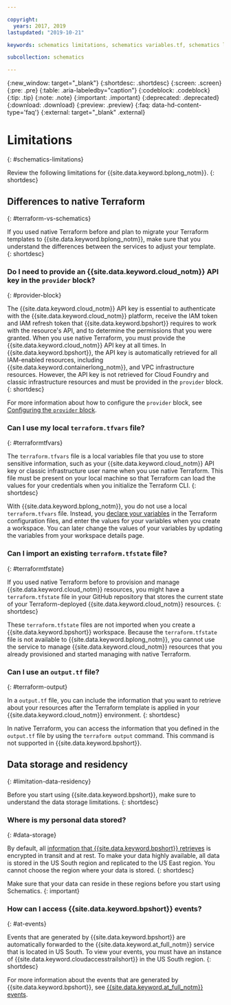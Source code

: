 ```yaml
---

copyright:
  years: 2017, 2019
lastupdated: "2019-10-21"

keywords: schematics limitations, schematics variables.tf, schematics local variables file, schematics local variable, schematics output.tf, schematics terraform.tfstate

subcollection: schematics

---
```

{:new_window: target="_blank"} 
{:shortdesc: .shortdesc}
{:screen: .screen}
{:pre: .pre}
{:table: .aria-labeledby="caption"}
{:codeblock: .codeblock}
{:tip: .tip}
{:note: .note}
{:important: .important}
{:deprecated: .deprecated}
{:download: .download}
{:preview: .preview}
{:faq: data-hd-content-type='faq'}
{:external: target="_blank" .external}

# Limitations
{: #schematics-limitations}

Review the following limitations for {{site.data.keyword.bplong_notm}}.
{: shortdesc}

## Differences to native Terraform
{: #terraform-vs-schematics}

If you used native Terraform before and plan to migrate your Terraform templates to {{site.data.keyword.bplong_notm}}, make sure that you understand the differences between the services to adjust your template.  
{: shortdesc}

### Do I need to provide an {{site.data.keyword.cloud_notm}} API key in the `provider` block?
{: #provider-block}

The {{site.data.keyword.cloud_notm}} API key is essential to authenticate with the {{site.data.keyword.cloud_notm}} platform, receive the IAM token and IAM refresh token that {{site.data.keyword.bpshort}} requires to work with the resource's API, and to determine the permissions that you were granted. When you use native Terraform, you must provide the {{site.data.keyword.cloud_notm}} API key at all times. In {{site.data.keyword.bpshort}}, the API key is automatically retrieved for all IAM-enabled resources, including {{site.data.keyword.containerlong_notm}}, and VPC infrastructure resources. However, the API key is not retrieved for Cloud Foundry and classic infrastructure resources and must be provided in the `provider` block.
{: shortdesc}

For more information about how to configure the `provider` block, see [Configuring the `provider` block](/docs/schematics?topic=schematics-create-tf-config#configure-provider). 

### Can I use my local `terraform.tfvars` file?
{: #terraformtfvars}

The `terraform.tfvars` file is a local variables file that you use to store sensitive information, such as your {{site.data.keyword.cloud_notm}} API key or classic infrastructure user name when you use native Terraform. This file must be present on your local machine so that Terraform can load the values for your credentials when you initialize the Terraform CLI. 
{: shortdesc}

With {{site.data.keyword.bplong_notm}}, you do not use a local `terraform.tfvars` file. Instead, you [declare your variables](/docs/schematics?topic=schematics-create-tf-config#configure-variables) in the Terraform configuration files, and enter the values for your variables when you create a workspace. You can later change the values of your variables by updating the variables from your workspace details page. 

### Can I import an existing `terraform.tfstate` file?
{: #terraformtfstate}

If you used native Terraform before to provision and manage {{site.data.keyword.cloud_notm}} resources, you might have a `terraform.tfstate` file in your GitHub repository that stores the current state of your Terraform-deployed {{site.data.keyword.cloud_notm}} resources. 
{: shortdesc}

These `terraform.tfstate` files are not imported when you create a {{site.data.keyword.bpshort}} workspace. Because the `terraform.tfstate` file is not available to {{site.data.keyword.bplong_notm}}, you cannot use the service to manage {{site.data.keyword.cloud_notm}} resources that you already provisioned and started managing with native Terraform. 

### Can I use an `output.tf` file? 
{: #terraform-output}

In a `output.tf` file, you can include the information that you want to retrieve about your resources after the Terraform template is applied in your {{site.data.keyword.cloud_notm}} environment. 
{: shortdesc}

In native Terraform, you can access the information that you defined in the `output.tf` file by using the `terraform output` command. This command is not supported in {{site.data.keyword.bpshort}}. 

## Data storage and residency
{: #limitation-data-residency}

Before you start using {{site.data.keyword.bpshort}}, make sure to understand the data storage limitations. 
{: shortdesc}

### Where is my personal data stored?
{: #data-storage}

By default, all [information that {{site.data.keyword.bpshort}} retrieves](/docs/schematics?topic=schematics-faqs#data-residency) is encrypted in transit and at rest. To make your data highly available, all data is stored in the US South region and replicated to the US East region. You cannot choose the region where your data is stored. 
{: shortdesc}

Make sure that your data can reside in these regions before you start using Schematics.
{: important}

### How can I access {{site.data.keyword.bpshort}} events?
{: #at-events}

Events that are generated by {{site.data.keyword.bpshort}} are automatically forwarded to the {{site.data.keyword.at_full_notm}} service that is located in US South. To view your events, you must have an instance of {{site.data.keyword.cloudaccesstrailshort}} in the US South region.
{: shortdesc}

For more information about the events that are generated by {{site.data.keyword.bpshort}}, see [{{site.data.keyword.at_full_notm}} events](/docs/schematics?topic=schematics-at_events). 
